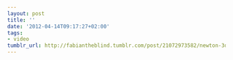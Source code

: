 ```yaml
---
layout: post
title: ''
date: '2012-04-14T09:17:27+02:00'
tags:
- video
tumblr_url: http://fabiantheblind.tumblr.com/post/21072973582/newton-3d-in-after-effects-cs6-cubes-by
---
```

